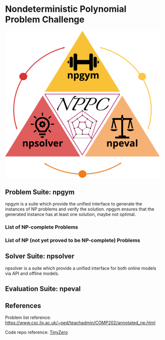 # Nondeterministic Polynomial Problem Challenge

![architecture](./assets/nppc.png)

## Problem Suite: npgym

npgym is a suite which provide the unified interface to generate the instances of NP problems and verify the solution.
npgym ensures that the generated instance has at least one solution, maybe not optimal.

### List of NP-complete Problems

### List of NP (not yet proved to be NP-complete) Problems

## Solver Suite: npsolver

npsolver is a suite which provide a unified interface for both online models via API
and offline models.

## Evaluation Suite: npeval

## References

Problem list reference: https://www.csc.liv.ac.uk/~ped/teachadmin/COMP202/annotated_np.html

Code repo reference: [TinyZero](https://github.com/Jiayi-Pan/TinyZero)